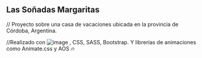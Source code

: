 ## Las Soñadas Margaritas
// Proyecto sobre una casa de vacaciones ubicada en la provincia de Córdoba, Argentina.

//Realizado con ![image](https://github.com/thiagoVsosa0112/casaCordoba/assets/158784572/fe0a09a4-d5bb-453d-a00f-ee95308f4204)
, CSS, SASS, Bootstrap. Y librerías de animaciones como Animate.css y AOS 🔥

